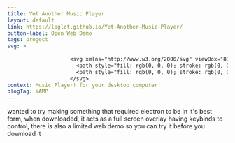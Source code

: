 ```yaml
---
title: Yet Another Music Player
layout: default
link: https://loglot.github.io/Yet-Another-Music-Player/
button-label: Open Web Demo
tags: progect
svg: > 
   
                    <svg xmlns="http://www.w3.org/2000/svg" viewBox="81.7353 103.8516 354.4928 306.3983" width="100px" >
                      <path style="fill: rgb(0, 0, 0); stroke: rgb(0, 0, 0);" d="M 84.818 320.6 C 84.818 320.6 131.688 252.883 162.242 306.346 C 192.795 359.809 162.512 193.247 181.39 178.95 C 181.39 178.95 321.018 145.287 344.865 136.303 C 368.712 127.319 356.31 166.049 336.94 170.531 C 317.569 175.013 202.274 200.862 202.274 200.862 C 202.274 200.862 202.364 299.08 203.877 348.284 C 205.39 397.488 172.977 411.631 138.237 410.146 C 103.496 408.661 71.513 388.19 84.818 320.6 Z"/>
                      <path style="fill: rgb(0, 0, 0); stroke: rgb(0, 0, 0);" d="M 235.562 284.85 C 235.562 284.85 282.433 219.403 312.986 270.596 C 343.539 321.789 313.256 152.126 332.134 143.2 C 332.134 143.2 392.751 114.138 416.598 105.148 C 440.445 96.168 442.496 136.623 423.126 141.105 C 403.755 145.587 353.018 165.112 353.018 165.112 C 353.018 165.112 353.108 263.33 354.621 312.534 C 356.134 361.738 323.721 375.881 288.981 374.396 C 254.24 372.911 222.257 352.44 235.562 284.85 Z"/>
                    </svg> 
context: Music Player! for your desktop computer!
blogTag: YAMP
---
```

wanted to try making something that required electron to be in it's best form, when downloaded, it acts as a full screen overlay having keybinds to control, there is also a limited web demo so you can try it before you download it
